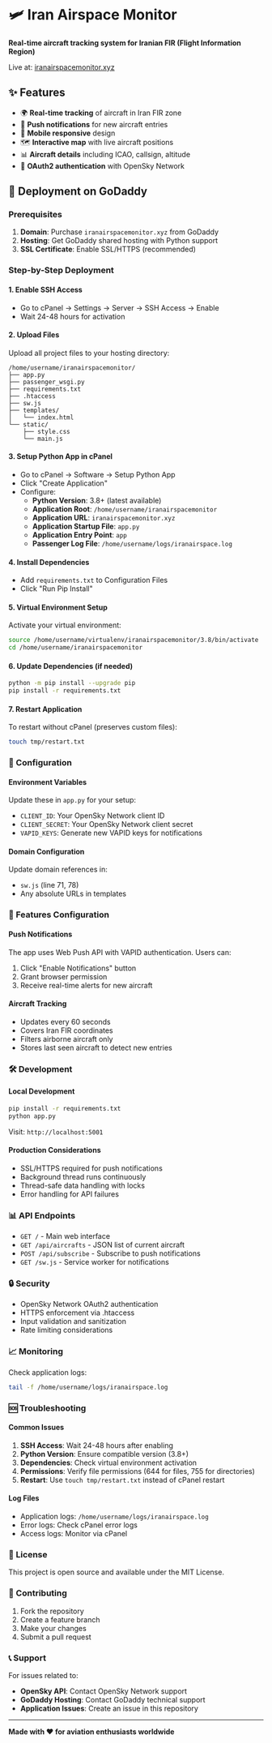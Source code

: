 # 🛩️ Iran Airspace Monitor

**Real-time aircraft tracking system for Iranian FIR (Flight Information Region)**

Live at: [iranairspacemonitor.xyz](https://iranairspacemonitor.xyz)

## ✨ Features

- 🌍 **Real-time tracking** of aircraft in Iran FIR zone
- 🔔 **Push notifications** for new aircraft entries
- 📱 **Mobile responsive** design
- 🗺️ **Interactive map** with live aircraft positions
- 📊 **Aircraft details** including ICAO, callsign, altitude
- 🔐 **OAuth2 authentication** with OpenSky Network

## 🚀 Deployment on GoDaddy

### Prerequisites

1. **Domain**: Purchase `iranairspacemonitor.xyz` from GoDaddy
2. **Hosting**: Get GoDaddy shared hosting with Python support
3. **SSL Certificate**: Enable SSL/HTTPS (recommended)

### Step-by-Step Deployment

#### 1. Enable SSH Access
- Go to cPanel → Settings → Server → SSH Access → Enable
- Wait 24-48 hours for activation

#### 2. Upload Files
Upload all project files to your hosting directory:
```
/home/username/iranairspacemonitor/
├── app.py
├── passenger_wsgi.py
├── requirements.txt
├── .htaccess
├── sw.js
├── templates/
│   └── index.html
└── static/
    ├── style.css
    └── main.js
```

#### 3. Setup Python App in cPanel
- Go to cPanel → Software → Setup Python App
- Click "Create Application"
- Configure:
  - **Python Version**: 3.8+ (latest available)
  - **Application Root**: `/home/username/iranairspacemonitor`
  - **Application URL**: `iranairspacemonitor.xyz`
  - **Application Startup File**: `app.py`
  - **Application Entry Point**: `app`
  - **Passenger Log File**: `/home/username/logs/iranairspace.log`

#### 4. Install Dependencies
- Add `requirements.txt` to Configuration Files
- Click "Run Pip Install"

#### 5. Virtual Environment Setup
Activate your virtual environment:
```bash
source /home/username/virtualenv/iranairspacemonitor/3.8/bin/activate
cd /home/username/iranairspacemonitor
```

#### 6. Update Dependencies (if needed)
```bash
python -m pip install --upgrade pip
pip install -r requirements.txt
```

#### 7. Restart Application
To restart without cPanel (preserves custom files):
```bash
touch tmp/restart.txt
```

### 🔧 Configuration

#### Environment Variables
Update these in `app.py` for your setup:
- `CLIENT_ID`: Your OpenSky Network client ID
- `CLIENT_SECRET`: Your OpenSky Network client secret
- `VAPID_KEYS`: Generate new VAPID keys for notifications

#### Domain Configuration
Update domain references in:
- `sw.js` (line 71, 78)
- Any absolute URLs in templates

### 📱 Features Configuration

#### Push Notifications
The app uses Web Push API with VAPID authentication. Users can:
1. Click "Enable Notifications" button
2. Grant browser permission
3. Receive real-time alerts for new aircraft

#### Aircraft Tracking
- Updates every 60 seconds
- Covers Iran FIR coordinates
- Filters airborne aircraft only
- Stores last seen aircraft to detect new entries

### 🛠️ Development

#### Local Development
```bash
pip install -r requirements.txt
python app.py
```
Visit: `http://localhost:5001`

#### Production Considerations
- SSL/HTTPS required for push notifications
- Background thread runs continuously
- Thread-safe data handling with locks
- Error handling for API failures

### 📊 API Endpoints

- `GET /` - Main web interface
- `GET /api/aircrafts` - JSON list of current aircraft
- `POST /api/subscribe` - Subscribe to push notifications
- `GET /sw.js` - Service worker for notifications

### 🔒 Security

- OpenSky Network OAuth2 authentication
- HTTPS enforcement via .htaccess
- Input validation and sanitization
- Rate limiting considerations

### 📈 Monitoring

Check application logs:
```bash
tail -f /home/username/logs/iranairspace.log
```

### 🆘 Troubleshooting

#### Common Issues
1. **SSH Access**: Wait 24-48 hours after enabling
2. **Python Version**: Ensure compatible version (3.8+)
3. **Dependencies**: Check virtual environment activation
4. **Permissions**: Verify file permissions (644 for files, 755 for directories)
5. **Restart**: Use `touch tmp/restart.txt` instead of cPanel restart

#### Log Files
- Application logs: `/home/username/logs/iranairspace.log`
- Error logs: Check cPanel error logs
- Access logs: Monitor via cPanel

### 📝 License

This project is open source and available under the MIT License.

### 🤝 Contributing

1. Fork the repository
2. Create a feature branch
3. Make your changes
4. Submit a pull request

### 📞 Support

For issues related to:
- **OpenSky API**: Contact OpenSky Network support
- **GoDaddy Hosting**: Contact GoDaddy technical support
- **Application Issues**: Create an issue in this repository

---

**Made with ❤️ for aviation enthusiasts worldwide** 